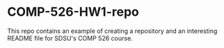 # COMP-526-HW1-repo
This repo contains an example of creating a repository and an interesting README file for SDSU's COMP 526 course.
